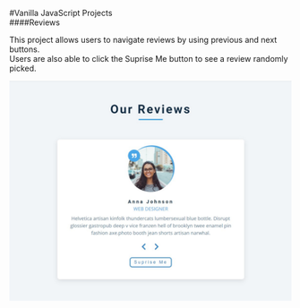 #Vanilla JavaScript Projects  
####Reviews  

This project allows users to navigate reviews by using previous and next buttons.  
Users are also able to click the Suprise Me button to see a review randomly picked.

![App Demo](asset/imgs/demo.jpg)
